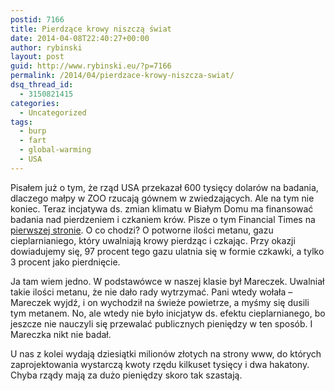 ```yaml
---
postid: 7166
title: Pierdzące krowy niszczą świat
date: 2014-04-08T22:40:27+00:00
author: rybinski
layout: post
guid: http://www.rybinski.eu/?p=7166
permalink: /2014/04/pierdzace-krowy-niszcza-swiat/
dsq_thread_id:
  - 3150821415
categories:
  - Uncategorized
tags:
  - burp
  - fart
  - global-warming
  - USA
---
```

Pisałem już o tym, że rząd USA przekazał 600 tysięcy dolarów na badania, dlaczego małpy w ZOO rzucają gównem w zwiedzających. Ale na tym nie koniec. Teraz incjatywa ds. zmian klimatu w Białym Domu ma finansować badania nad pierdzeniem i czkaniem krów. Pisze o tym Financial Times na [pierwszej stronie](http://www.ft.com/intl/cms/s/2/70637ed6-bece-11e3-a1bf-00144feabdc0.html). O co chodzi? O potworne ilości metanu, gazu cieplarnianiego, który uwalniają krowy pierdząc i czkając. Przy okazji dowiadujemy się, 97 procent tego gazu ulatnia się w formie czkawki, a tylko 3 procent jako pierdnięcie.

Ja tam wiem jedno. W podstawówce w naszej klasie był Mareczek. Uwalniał takie ilości metanu, że nie dało rady wytrzymać. Pani wtedy wołała – Mareczek wyjdź, i on wychodził na świeże powietrze, a myśmy się dusili tym metanem. No, ale wtedy nie było inicjatyw ds. efektu cieplarnianego, bo jeszcze nie nauczyli się przewalać publicznych pieniędzy w ten sposób. I Mareczka nikt nie badał.

U nas z kolei wydają dziesiątki milionów złotych na strony www, do których zaprojektowania wystarczą kwoty rzędu kilkuset tysięcy i dwa hakatony. Chyba rządy mają za dużo pieniędzy skoro tak szastają.
